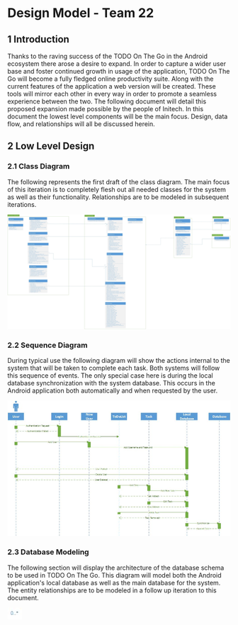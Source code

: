# Design Model - Team 22

## 1 Introduction
Thanks to the raving success of the TODO On The Go in the Android ecosystem there arose a desire to expand. In order to capture a wider user base and foster continued growth in usage of the application, TODO On The Go will become a fully fledged online productivity suite. Along with the current features of the application a web version will be created. These tools will mirror each other in every way in order to promote a seamless experience between the two. The following document will detail this proposed expansion made possible by the people of Initech. In this document the lowest level components will be the main focus. Design, data flow, and relationships will all be discussed herein.

## 2 Low Level Design

### 2.1 Class Diagram
The following represents the first draft of the class diagram. The main focus of this iteration is to completely flesh out all needed classes for the system as well as their functionality. Relationships are to be modeled in subsequent iterations.

![Class](ClassDiagram.jpg)

### 2.2 Sequence Diagram
During typical use the following diagram will show the actions internal to the system that will be taken to complete each task. Both systems will follow this sequence of events. The only special case here is during the local database synchronization with the system database. This occurs in the Android application both automatically and when requested by the user.  

![Sequence](SequenceDiagram.jpg)

### 2.3 Database Modeling
The following section will display the architecture of the database schema to be used in TODO On The Go. This diagram will model both the Android application's local database as well as the main database for the system. The entity relationships are to be modeled in a follow up iteration to this document.

![Database](DatabaseModel.jpg)